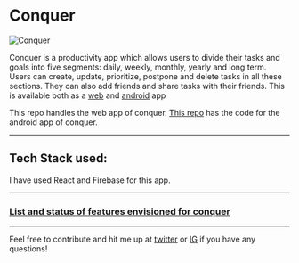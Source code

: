 # Conquer

![Conquer](https://play-lh.googleusercontent.com/o-p3GT0nKIn0ZZ2RJET1dICukLrEwJsySjo-LQ6WJ4mlqY6-ltFtkhyPpbgxWgIGUXJl=s180-rw)

Conquer is a productivity app which allows users to divide their tasks and goals into five segments: daily, weekly, monthly, yearly and long term. Users can create, update, prioritize, postpone and delete tasks in all these sections. They can also add friends and share tasks with their friends. This is available both as a [web](https://conquer-goals.netlify.app/) and [android](https://github.com/devout-coder/conquer-rn-app/releases) app

This repo handles the web app of conquer. [This repo](https://github.com/devout-coder/conquer-rn-app) has the code for the android app of conquer.

---

## Tech Stack used:

I have used React and Firebase for this app.

---

### [List and status of features envisioned for conquer](https://lime-handstand-aac.notion.site/Conquer-features-status-3cd4161709fb45aabc73d514517df06f)

---

Feel free to contribute and hit me up at [twitter](https://twitter.com/devout_coder) or [IG](https://www.instagram.com/devout_coder/) if you have any questions!
